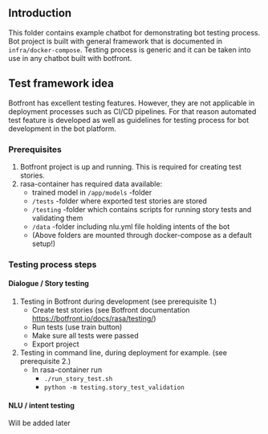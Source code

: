 ## Introduction 

This folder contains example chatbot for demonstrating bot testing process. Bot project is built with general 
framework that is documented in `infra/docker-compose`. Testing process is generic and it can be taken into use 
in any chatbot built with botfront.


## Test framework idea
Botfront has excellent testing features. However, they are not applicable in deployment processes such as CI/CD pipelines. 
For that reason automated test feature is developed as well as guidelines for testing process for bot development 
in the bot platform.
 
### Prerequisites
1. Botfront project is up and running. This is required for creating test stories.
2. rasa-container has required data available:
    - trained model in `/app/models` -folder
    - `/tests` -folder where exported test stories are stored
    - `/testing` -folder which contains scripts for running story tests and validating them
    - `/data` -folder including nlu.yml file holding intents of the bot
    - (Above folders are mounted through docker-compose as a default setup!)

### Testing process steps

#### Dialogue / Story testing

1. Testing in Botfront during development (see prerequisite 1.)
    - Create test stories (see Botfront documentation https://botfront.io/docs/rasa/testing/)
    - Run tests (use train button)
    - Make sure all tests were passed
    - Export project
2. Testing in command line, during deployment for example. (see prerequisite 2.)
    - In rasa-container run 
        - `./run_story_test.sh`
        - `python -m testing.story_test_validation`

#### NLU / intent testing

Will be added later
